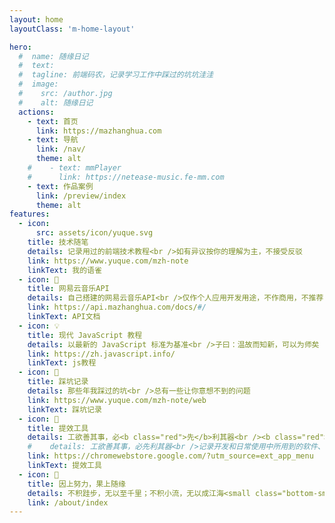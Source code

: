 ```yaml
---
layout: home
layoutClass: 'm-home-layout'

hero:
  #  name: 随缘日记
  #  text:
  #  tagline: 前端码农，记录学习工作中踩过的坑坑洼洼
  #  image:
  #    src: /author.jpg
  #    alt: 随缘日记
  actions:
    - text: 首页
      link: https://mazhanghua.com
    - text: 导航
      link: /nav/
      theme: alt
    #    - text: mmPlayer
    #      link: https://netease-music.fe-mm.com
    - text: 作品案例
      link: /preview/index
      theme: alt
features:
  - icon:
      src: assets/icon/yuque.svg
    title: 技术随笔
    details: 记录用过的前端技术教程<br />如有异议按你的理解为主，不接受反驳
    link: https://www.yuque.com/mzh-note
    linkText: 我的语雀
  - icon: 📘
    title: 网易云音乐API
    details: 自己搭建的网易云音乐API<br />仅作个人应用开发用途，不作商用，不推荐
    link: https://api.mazhanghua.com/docs/#/
    linkText: API文档
  - icon: 💡
    title: 现代 JavaScript 教程
    details: 以最新的 JavaScript 标准为基准<br />子曰：温故而知新，可以为师矣
    link: https://zh.javascript.info/
    linkText: js教程
  - icon: 🐞
    title: 踩坑记录
    details: 那些年我踩过的坑<br />总有一些让你意想不到的问题
    link: https://www.yuque.com/mzh-note/web
    linkText: 踩坑记录
  - icon: 🧰
    title: 提效工具
    details: 工欲善其事，必<b class="red">先</b>利其器<br /><b class="red">翻</b>过那堵<b class="red">墙</b>，各种应用应有尽有
    #    details: 工欲善其事，必先利其器<br />记录开发和日常使用中所用到的软件、插件、扩展等
    link: https://chromewebstore.google.com/?utm_source=ext_app_menu
    linkText: 提效工具
  - icon: 💯
    title: 因上努力，果上随缘
    details: 不积跬步，无以至千里；不积小流，无以成江海<small class="bottom-small">想躺平很久了</small>
    link: /about/index
---
```


<style>
.m-home-layout .image-src:hover {
  transform: translate(-50%, -50%) rotate(666turn);
  transition: transform 59s 1s cubic-bezier(0.3, 0, 0.8, 1);
}
.m-home-layout .details .red{
  color: #f22;
}
.m-home-layout .details small {
  opacity: 0.8;
}

.m-home-layout .bottom-small {
  display: block;
  margin-top: 2em;
  text-align: right;
}
</style>
